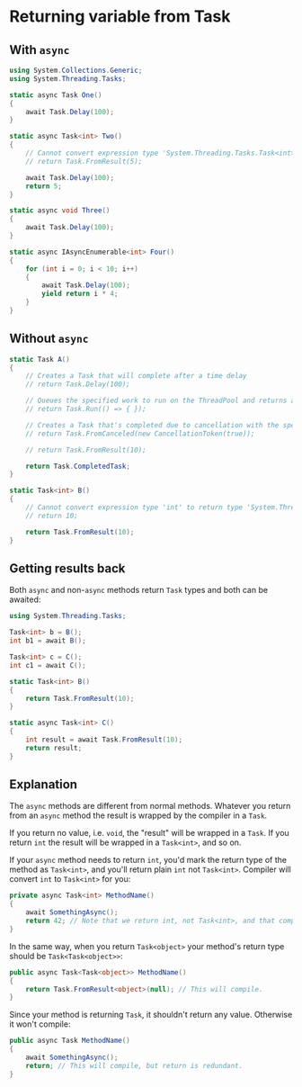 # Returning variable from Task

## With `async`

```csharp
using System.Collections.Generic;
using System.Threading.Tasks;

static async Task One()
{
    await Task.Delay(100);
}

static async Task<int> Two()
{
    // Cannot convert expression type 'System.Threading.Tasks.Task<int>' to return type 'int':
    // return Task.FromResult(5);

    await Task.Delay(100);
    return 5;
}

static async void Three()
{
    await Task.Delay(100);
}

static async IAsyncEnumerable<int> Four()
{
    for (int i = 0; i < 10; i++)
    {
        await Task.Delay(100);
        yield return i * 4;
    }
}
```

## Without `async`

```csharp
static Task A()
{
    // Creates a Task that will complete after a time delay
    // return Task.Delay(100);

    // Queues the specified work to run on the ThreadPool and returns a Task handle for that work.
    // return Task.Run(() => { });

    // Creates a Task that's completed due to cancellation with the specified token.
    // return Task.FromCanceled(new CancellationToken(true));

    // return Task.FromResult(10);

    return Task.CompletedTask;
}

static Task<int> B()
{
    // Cannot convert expression type 'int' to return type 'System.Threading.Tasks.Task<int>':
    // return 10;

    return Task.FromResult(10);
}
```

## Getting results back

Both `async` and non-`async` methods return `Task` types and both can be awaited:

```csharp
using System.Threading.Tasks;

Task<int> b = B();
int b1 = await B();

Task<int> c = C();
int c1 = await C();

static Task<int> B()
{
    return Task.FromResult(10);
}

static async Task<int> C()
{
    int result = await Task.FromResult(10);
    return result;
}
```

## Explanation

The `async` methods are different from normal methods. Whatever you return from an `async` method the result is wrapped by the compiler in a `Task`.

If you return no value, i.e. `void`, the "result" will be wrapped in a `Task`. If you return `int` the result will be wrapped in a `Task<int>`, and so on.

If your `async` method needs to return `int`, you'd mark the return type of the method as `Task<int>`, and you'll return plain `int` not `Task<int>`. Compiler will convert `int` to `Task<int>` for you:

```csharp
private async Task<int> MethodName()
{
    await SomethingAsync();
    return 42; // Note that we return int, not Task<int>, and that compiles.
}
```

In the same way, when you return `Task<object>` your method's return type should be `Task<Task<object>>`:

```csharp
public async Task<Task<object>> MethodName()
{
    return Task.FromResult<object>(null); // This will compile.
}
```

Since your method is returning `Task`, it shouldn't return any value. Otherwise it won't compile:

```csharp
public async Task MethodName()
{
    await SomethingAsync();
    return; // This will compile, but return is redundant.
}
```
